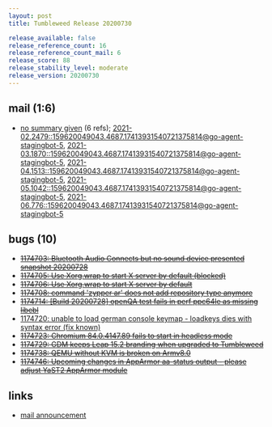 ```yaml
---
layout: post
title: Tumbleweed Release 20200730

release_available: false
release_reference_count: 16
release_reference_count_mail: 6
release_score: 88
release_stability_level: moderate
release_version: 20200730
---
```


## mail (1:6)

- [no summary given](https://lists.opensuse.org/archives/list/factory@lists.opensuse.org/thread/PBIYPBWR2ORKBEKNTRB7SAPTKT2VHXWU) (6 refs); [2021-02.2479::<159620049043.4687.17413931540721375814@go-agent-stagingbot-5>](https://lists.opensuse.org/archives/list/factory@lists.opensuse.org/thread/PBIYPBWR2ORKBEKNTRB7SAPTKT2VHXWU), [2021-03.1870::<159620049043.4687.17413931540721375814@go-agent-stagingbot-5>](https://lists.opensuse.org/archives/list/factory@lists.opensuse.org/thread/PBIYPBWR2ORKBEKNTRB7SAPTKT2VHXWU), [2021-04.1513::<159620049043.4687.17413931540721375814@go-agent-stagingbot-5>](https://lists.opensuse.org/archives/list/factory@lists.opensuse.org/thread/PBIYPBWR2ORKBEKNTRB7SAPTKT2VHXWU), [2021-05.1042::<159620049043.4687.17413931540721375814@go-agent-stagingbot-5>](https://lists.opensuse.org/archives/list/factory@lists.opensuse.org/thread/PBIYPBWR2ORKBEKNTRB7SAPTKT2VHXWU), [2021-06.776::<159620049043.4687.17413931540721375814@go-agent-stagingbot-5>](https://lists.opensuse.org/archives/list/factory@lists.opensuse.org/thread/PBIYPBWR2ORKBEKNTRB7SAPTKT2VHXWU)

## bugs (10)

<!--more-->

- ~~[1174703: Bluetooth Audio Connects but no sound device presented snapshot 20200728](https://bugzilla.opensuse.org/show_bug.cgi?id=1174703)~~
- ~~[1174705: Use Xorg.wrap to start X server by default (blocked)](https://bugzilla.opensuse.org/show_bug.cgi?id=1174705)~~
- ~~[1174706: Use Xorg.wrap to start X server by default](https://bugzilla.opensuse.org/show_bug.cgi?id=1174706)~~
- ~~[1174708: command 'zypper ar' does not add repository type anymore](https://bugzilla.opensuse.org/show_bug.cgi?id=1174708)~~
- ~~[1174714: \[Build 20200728\] openQA test fails in perf  ppc64le as missing libebl](https://bugzilla.opensuse.org/show_bug.cgi?id=1174714)~~
- [1174720: unable to load german console keymap - loadkeys dies with syntax error (fix known)](https://bugzilla.opensuse.org/show_bug.cgi?id=1174720)
- ~~[1174723: Chromium 84.0.4147.89 fails to start in headless mode](https://bugzilla.opensuse.org/show_bug.cgi?id=1174723)~~
- ~~[1174729: GDM keeps Leap 15.2 branding when upgraded to Tumbleweed](https://bugzilla.opensuse.org/show_bug.cgi?id=1174729)~~
- ~~[1174738: QEMU without KVM is broken on Armv8.0](https://bugzilla.opensuse.org/show_bug.cgi?id=1174738)~~
- ~~[1174746: Upcoming changes in AppArmor aa-status output - please adjust YaST2 AppArmor module](https://bugzilla.opensuse.org/show_bug.cgi?id=1174746)~~



## links

- [mail announcement](https://lists.opensuse.org/archives/list/factory@lists.opensuse.org/thread/PBIYPBWR2ORKBEKNTRB7SAPTKT2VHXWU)
